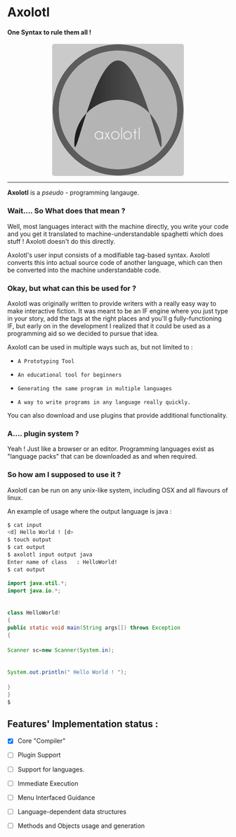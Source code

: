 
# Axolotl 

#### One Syntax to rule them all !


<p align = "center">
<img src = "logo.png" align = "center" style = "border-radius:5px" > 
</p>

---
 __Axolotl__ is a _pseudo -_ programming langauge.
 
### Wait.... So What does that mean ?
 
Well, most languages interact with the machine directly, you write your code and you get it translated to machine-understandable spaghetti which does stuff ! 
Axolotl doesn't do this directly.

Axolotl's user input consists of a modifiable tag-based syntax. Axolotl converts this into actual source code of another language, which can then be converted into the machine understandable code.

### Okay, but what can this be used for ? 

Axolotl was originally written to provide writers with a really easy way to make interactive fiction. It was meant to be an IF engine where you just type in your story, add the tags at the right places and you'll g fully-functioning IF, but early on in the development I realized that it could be used as a programming aid so we decided to pursue that idea.

Axolotl can be used in multiple ways such as, but not limited to :

-     A Prototyping Tool
-     An educational tool for beginners
-     Generating the same program in multiple languages
-     A way to write programs in any language really quickly.

You can also download and use plugins that provide additional functionality.

### A.... plugin system ?

Yeah ! Just like a browser or an editor. Programming languages exist as "language packs" that can be downloaded as and when required.

### So how am I supposed to use it ?
 
Axolotl can be run on any unix-like system, including OSX and all flavours of linux.

An example of usage where the output language is java : 

 
```sh
$ cat input
<d] Hello World ! [d>
$ touch output
$ cat output
$ axolotl input output java
Enter name of class   : HelloWorld!                
$ cat output 
```
```Java
import java.util.*;
import java.io.*;


class HelloWorld!
{
public static void main(String args[]) throws Exception
{

Scanner sc=new Scanner(System.in);


System.out.println(" Hello World ! ");

}
}
$ 
```
 
## Features' Implementation status :
- [X]   Core "Compiler"
- [ ]   Plugin Support
- [ ]   Support for languages.
- [ ]   Immediate Execution
- [ ]   Menu Interfaced Guidance
- [ ]   Language-dependent data structures
- [ ]   Methods and Objects usage and generation

